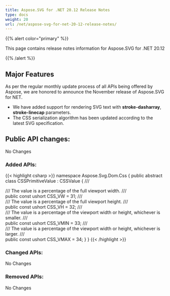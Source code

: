 ```yaml
---
title: Aspose.SVG for .NET 20.12 Release Notes
type: docs
weight: 20
url: /net/aspose-svg-for-net-20-12-release-notes/
---
```


{{% alert color="primary" %}}

This page contains release notes information for Aspose.SVG for .NET 20.12

{{% /alert %}}

## **Major Features**

As per the regular monthly update process of all APIs being offered by Aspose, we are honored to announce the November release of Aspose.SVG for NET.
* We have added support for rendering SVG text with **stroke-dasharray**, **stroke-linecap** parameters. 
* The CSS serialization algorithm has been updated according to the latest SVG specification.

## **Public API changes:**
No Changes

### **Added APIs:**
{{< highlight csharp >}}
namespace Aspose.Svg.Dom.Css
{
    public abstract class CSSPrimitiveValue : CSSValue
    {
        /// <summary>
        /// The value is a percentage of the full viewport width.
        /// </summary>
        public const ushort CSS_VW = 31;
        /// <summary>
        /// The value is a percentage of the full viewport height.
        /// </summary>
        public const ushort CSS_VH = 32;
        /// <summary>
        /// The value is a percentage of the viewport width or height, whichever is smaller.
        /// </summary>
        public const ushort CSS_VMIN = 33;
        /// <summary>
        /// The value is a percentage of the viewport width or height, whichever is larger.
        /// </summary>
        public const ushort CSS_VMAX = 34;
    }
}
{{< /highlight >}}

### **Changed APIs:**
No Changes

### **Removed APIs:**
No Changes
